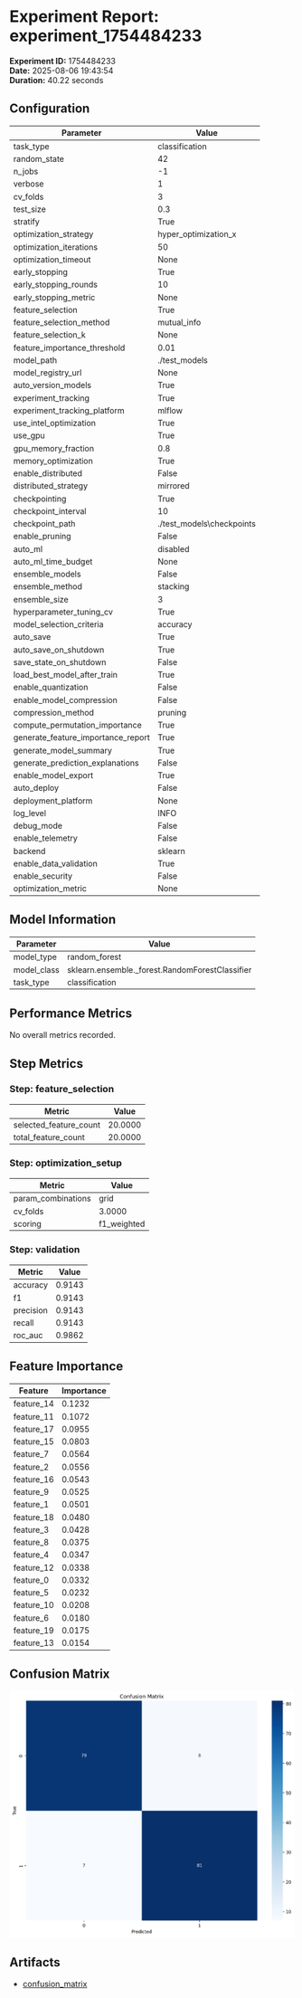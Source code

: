 # Experiment Report: experiment_1754484233

**Experiment ID:** 1754484233  
**Date:** 2025-08-06 19:43:54  
**Duration:** 40.22 seconds  

## Configuration

| Parameter | Value |
| --- | --- |
| task_type | classification |
| random_state | 42 |
| n_jobs | -1 |
| verbose | 1 |
| cv_folds | 3 |
| test_size | 0.3 |
| stratify | True |
| optimization_strategy | hyper_optimization_x |
| optimization_iterations | 50 |
| optimization_timeout | None |
| early_stopping | True |
| early_stopping_rounds | 10 |
| early_stopping_metric | None |
| feature_selection | True |
| feature_selection_method | mutual_info |
| feature_selection_k | None |
| feature_importance_threshold | 0.01 |
| model_path | ./test_models |
| model_registry_url | None |
| auto_version_models | True |
| experiment_tracking | True |
| experiment_tracking_platform | mlflow |
| use_intel_optimization | True |
| use_gpu | True |
| gpu_memory_fraction | 0.8 |
| memory_optimization | True |
| enable_distributed | False |
| distributed_strategy | mirrored |
| checkpointing | True |
| checkpoint_interval | 10 |
| checkpoint_path | ./test_models\checkpoints |
| enable_pruning | False |
| auto_ml | disabled |
| auto_ml_time_budget | None |
| ensemble_models | False |
| ensemble_method | stacking |
| ensemble_size | 3 |
| hyperparameter_tuning_cv | True |
| model_selection_criteria | accuracy |
| auto_save | True |
| auto_save_on_shutdown | True |
| save_state_on_shutdown | False |
| load_best_model_after_train | True |
| enable_quantization | False |
| enable_model_compression | False |
| compression_method | pruning |
| compute_permutation_importance | True |
| generate_feature_importance_report | True |
| generate_model_summary | True |
| generate_prediction_explanations | False |
| enable_model_export | True |
| auto_deploy | False |
| deployment_platform | None |
| log_level | INFO |
| debug_mode | False |
| enable_telemetry | False |
| backend | sklearn |
| enable_data_validation | True |
| enable_security | False |
| optimization_metric | None |

## Model Information

| Parameter | Value |
| --- | --- |
| model_type | random_forest |
| model_class | sklearn.ensemble._forest.RandomForestClassifier |
| task_type | classification |

## Performance Metrics

No overall metrics recorded.

## Step Metrics

### Step: feature_selection

| Metric | Value |
| --- | --- |
| selected_feature_count | 20.0000 |
| total_feature_count | 20.0000 |

### Step: optimization_setup

| Metric | Value |
| --- | --- |
| param_combinations | grid |
| cv_folds | 3.0000 |
| scoring | f1_weighted |

### Step: validation

| Metric | Value |
| --- | --- |
| accuracy | 0.9143 |
| f1 | 0.9143 |
| precision | 0.9143 |
| recall | 0.9143 |
| roc_auc | 0.9862 |


## Feature Importance

| Feature | Importance |
| --- | --- |
| feature_14 | 0.1232 |
| feature_11 | 0.1072 |
| feature_17 | 0.0955 |
| feature_15 | 0.0803 |
| feature_7 | 0.0564 |
| feature_2 | 0.0556 |
| feature_16 | 0.0543 |
| feature_9 | 0.0525 |
| feature_1 | 0.0501 |
| feature_18 | 0.0480 |
| feature_3 | 0.0428 |
| feature_8 | 0.0375 |
| feature_4 | 0.0347 |
| feature_12 | 0.0338 |
| feature_0 | 0.0332 |
| feature_5 | 0.0232 |
| feature_10 | 0.0208 |
| feature_6 | 0.0180 |
| feature_19 | 0.0175 |
| feature_13 | 0.0154 |


## Confusion Matrix

![Confusion Matrix](confusion_matrix_1754484233.png)


## Artifacts

* [confusion_matrix](confusion_matrix_1754484233.png)
